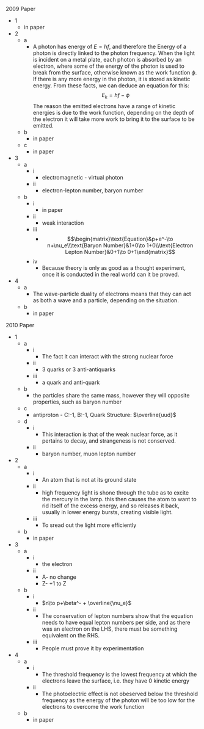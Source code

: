 2009 Paper

- 1
	- in paper
- 2
	- a
		- A photon has energy of $E=hf$, and therefore the Energy of a photon is directly linked to the photon frequency. When the light is incident on a metal plate, each photon is absorbed by an electron, where some of the energy of the photon is used to break from the surface, otherwise known as the work function $\phi$. If there is any more energy in the photon, it is stored as kinetic energy. From these facts, we can deduce an equation for this: $$E_k=hf-\phi$$The reason the emitted electrons have a range of kinetic energies is due to the work function, depending on the depth of the electron it will take more work to bring it to the surface to be emitted.
	- b
		- in paper
	- c
		- in paper
- 3
	- a
		- i
			- electromagnetic - virtual photon
		- ii
			- electron-lepton number, baryon number
	- b
		- i
			- in paper
		- ii
			- weak interaction
		- iii
			- $$\begin{matrix}\text{Equation}&p+e^-\to n+\nu_e\\\text{Baryon Number}&1+0\to 1+0\\\text{Electron Lepton Number}&0+1\to 0+1\end{matrix}$$
		- iv
			- Because theory is only as good as a thought experiment, once it is conducted in the real world can it be proved.
- 4
	- a
		- The wave-particle duality of electrons means that they can act as both a wave and a particle, depending on the situation.
	- b
		- in paper

2010 Paper

- 1
	- a
		- i
			- The fact it can interact with the strong nuclear force
		- ii
			- 3 quarks or 3 anti-antiquarks
		- iii
			- a quark and anti-quark
	- b
		- the particles share the same mass, however they will opposite properties, such as baryon number
	- c
		- antiproton - C:-1, B:-1, Quark Structure: $\overline{uud}$
	- d
		- i
			- This interaction is that of the weak nuclear force, as it pertains to decay, and strangeness is not conserved.
		- ii
			- baryon number, muon lepton number
- 2
	- a
		- i
			- An atom that is not at its ground state
		- ii
			- high frequency light is shone through the tube as to excite the mercury in the lamp. this then causes the atom to want to rid itself of the excess energy, and so releases it back, usually in lower energy bursts, creating visible light.
		- iii
			- To sread out the light more efficiently
	- b
		- in paper
- 3
	- a
		- i
			- the electron
		- ii
			- A- no change
			- Z- +1 to Z
	- b
		- i
			- $n\to p+\beta^- + \overline{\nu_e}$
		- ii
			- The conservation of lepton numbers show that the equation needs to have equal lepton numbers per side, and as there was an electron on the LHS, there must be something equivalent on the RHS.
		- iii
			- People must prove it by experimentation
- 4
	- a
		- i
			- The threshold frequency is the lowest frequency at which the electrons leave the surface, i.e. they have 0 kinetic energy
		- ii
			- The photoelectric effect is not obeserved below the threshold frequency as the energy of the photon will be too low for the electrons to overcome the work function
	- b
		- in paper